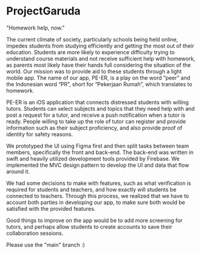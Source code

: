 # ProjectGaruda
"Homework help, now."


The current climate of society, particularly schools being held online, impedes students from studying efficiently and getting the most out of their education. Students are more likely to experience difficulty trying to understand course materials and not receive sufficient help with homework, as parents most likely have their hands full considering the situation of the world. Our mission was to provide aid to these students through a light mobile app. The name of our app, PE-ER, is a play on the word “peer” and the Indonesian word “PR”, short for “Pekerjaan Rumah”, which translates to homework.

PE-ER is an iOS application that connects distressed students with willing tutors. Students can select subjects and topics that they need help with and post a request for a tutor, and receive a push notification when a tutor is ready. People willing to take up the role of tutor can register and provide information such as their subject proficiency, and also provide proof of identity for safety reasons.

We prototyped the UI using Figma first and then split tasks between team members, specifically the front and back-end. The back-end was written in swift and heavily utilized development tools provided by Firebase. We implemented the MVC design pattern to develop the UI and data that flow around it.

We had some decisions to make with features, such as what verification is required for students and teachers, and how exactly will students be connected to teachers. Through this process, we realized that we have to account both parties in developing our app, to make sure both would be satisfied with the provided features.

Good things to improve on the app would be to add more screening for tutors, and perhaps allow students to create accounts to save their collaboration sessions.


Please use the "main" branch :)
